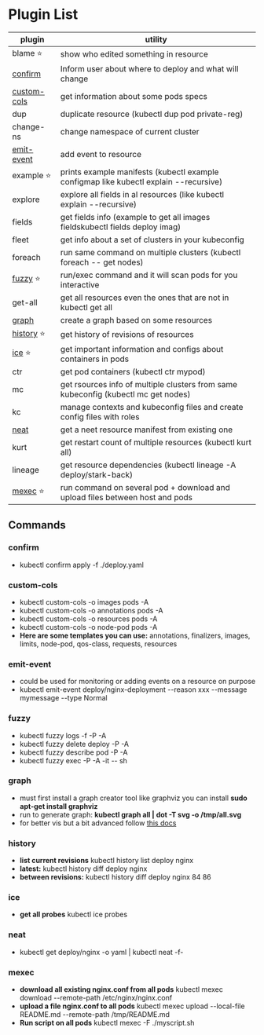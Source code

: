 # Plugin List
| plugin                      | utility                                                                               |
| --------------------------- | ------------------------------------------------------------------------------------- |
| blame    ⭐                  | show who edited something in resource                                                 |
| [confirm](#confirm)         | Inform user about where to deploy and what will change                                |
| [custom-cols](#custom-cols) | get information about some pods specs                                                 |
| dup                         | duplicate resource (kubectl dup pod private-reg)                                      |
| change-ns                   | change namespace of current cluster                                                   |
| [emit-event](#emit-event)   | add event to resource                                                                 |
| example   ⭐                 | prints example manifests (kubectl example configmap like kubectl explain --recursive) |
| explore                     | explore all fields in al resources (like kubectl explain --recursive)                 |
| fields                      | get fields info   (example to get all images fieldskubectl fields deploy imag)        |
| fleet                       | get info about a set of clusters in your kubeconfig                                   |
| foreach                     | run same command on multiple clusters (kubectl foreach -- get nodes)                  |
| [fuzzy](#fuzzy) ⭐           | run/exec command and it will scan pods for you interactive                            |
| get-all                     | get all resources even the ones that are not in kubectl get all                       |
| [graph](#graph)             | create a graph based on some resources                                                |
| [history](#history) ⭐       | get history of revisions of resources                                                 |
| [ice](#ice) ⭐               | get important information and configs about containers in pods                        |
| ctr                         | get pod containers (kubectl ctr mypod)                                                |
| mc                          | get rsources info of multiple clusters from same kubeconfig (kubectl mc get nodes)    |
| kc                          | manage contexts and kubeconfig files and create config files with roles               |
| [neat](#neat)               | get a neet resource manifest from existing one                                        |
| kurt                        | get restart count of multiple resources (kubectl kurt all)                            |
| lineage                     | get resource dependencies (kubectl lineage -A deploy/stark-back)                      |
| [mexec](#mexec) ⭐           | run command on several pod + download and upload files between host and pods          |
## Commands
### confirm
- kubectl confirm apply -f ./deploy.yaml
### custom-cols
- kubectl custom-cols -o images pods -A
- kubectl custom-cols -o annotations pods -A
- kubectl custom-cols -o resources pods -A
- kubectl custom-cols -o node-pod pods -A
- **Here are some templates you can use:** annotations, finalizers, images, limits, node-pod, qos-class, requests, resources
### emit-event
- could be used for monitoring or adding events on a resource on purpose
- kubectl  emit-event deploy/nginx-deployment --reason xxx --message mymessage --type Normal
### fuzzy
- kubectl fuzzy logs -f -P -A
- kubectl fuzzy delete deploy -P -A
- kubectl fuzzy describe pod -P -A
- kubectl fuzzy exec -P -A -it -- sh 
### graph
- must first install a graph creator tool like graphviz you can install **sudo apt-get install graphviz**
- run to generate graph: **kubectl graph all | dot -T svg -o /tmp/all.svg**
- for better vis but a bit advanced follow [this docs](https://github.com/steveteuber/kubectl-graph)
### history
- **list current revisions** kubectl history list deploy nginx
- **latest:** kubectl history diff deploy nginx
- **between revisions:** kubectl history diff deploy nginx 84 86
### ice
- **get all probes** kubectl ice probes
### neat
- kubectl get deploy/nginx -o yaml | kubectl neat -f-
### mexec
- **download all existing nginx.conf from all pods** kubectl mexec download --remote-path /etc/nginx/nginx.conf
- **upload a file nginx.conf to all pods** kubectl mexec upload --local-file README.md --remote-path /tmp/README.md
- **Run script on all pods** kubectl mexec -F ./myscript.sh
